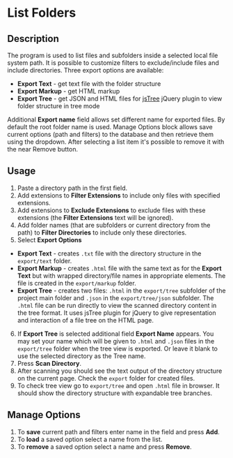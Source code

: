 
# List Folders

## Description

The program is used to list files and subfolders inside a selected local file system path. 
It is possible to customize filters to exclude/include files and include directories. 
Three export options are available:
 - **Export Text** - get text file with the folder structure
 - **Export Markup** - get HTML markup
 - **Export Tree** - get JSON and HTML files for [jsTree](http://jstree.com/) jQuery plugin to view folder structure in tree mode
 
Additional **Export name** field allows set different name for exported files. By default the root folder name is used.
Manage Options block allows save current options (path and filters) to the database and then retrieve them using the dropdown. After selecting a list item it's possible to remove it with the near Remove button.


## Usage

1. Paste a directory path in the first field.
2. Add extensions to **Filter Extensions** to include only files with specified extensions.
3. Add extensions to **Exclude Extensions** to exclude files with these extensions (the **Filter Extensions** text will be ignored).
4. Add folder names (that are subfolders or current directory from the path) to **Filter Directories** to include only these directories.
5. Select **Export Options**
  - **Export Text** - creates `.txt` file with the directory structure in the `export/text` folder.
  - **Export Markup** - creates `.html` file with the same text as for the **Export Text** but with wrapped directory/file names in appropriate <span> elements. The file is created in the `export/markup` folder.
  - **Export Tree** - creates two files: `.html` in the `export/tree` subfolder of the project main folder and `.json` in the `export/tree/json` subfolder.
  The `.html` file can be run directly to view the scanned directory content in the tree format. It uses jsTree plugin for jQuery to give representation and interaction of a file tree on the HTML page.
6. If **Export Tree** is selected additional field **Export Name** appears. You may set your name which will be given to `.html` and `.json` files in the `export/tree` folder when the tree view is exported. Or leave it blank to use the selected directory as the Tree name.
7. Press **Scan Directory**.
8. After scanning you should see the text output of the directory structure on the current page. Check the `export` folder for created files.
9. To check tree view go to `export/tree` and open `.html` file in browser. It should show the directory structure with expandable tree branches.


## Manage Options

1. To **save** current path and filters enter name in the field and press **Add**.
2. To **load** a saved option select a name from the list.
3. To **remove** a saved option select a name and press **Remove**.
